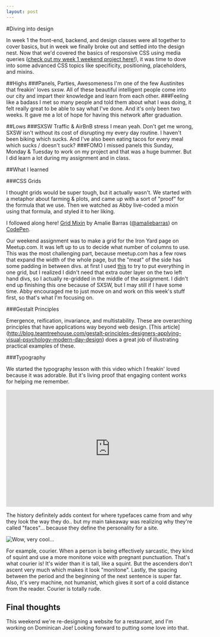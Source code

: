 ```yaml
---
layout: post
---
```


#Diving into design

In week 1 the front-end, backend, and design classes were all together to cover basics, but in week we finally broke out and settled into the design nest. Now that we'd covered the basics of responsive CSS using media queries ([check out my week 1 weekend project here!](https://young-battle.surge.sh/#)), it was time to dove into some advanced CSS topics like specificity, positioning, placeholders, and mixins.

##Highs
###Panels, Parties, Awesomeness
I'm one of the few Austinites that freakin' loves sxsw. All of these beautiful intelligent people come into our city and impart their knowledge and learn from each other. 
###Feeling like a badass
I met so many people and told them about what I was doing, it felt really great to be able to say what I've done. And it's only been two weeks. It gave me a lot of hope for having this network after graduation. 


##Lows
###SXSW Traffic & AirBnB stress
I mean yeah. Don't get me wrong, SXSW isn't without its cost of disrupting my every day routine. I haven't been biking which sucks. And I've also been eating tacos for every meal which sucks / doesn't suck? 
###FOMO
I missed panels this Sunday, Monday & Tuesday to work on my project and that was a huge bummer. But I did learn a lot during my assignment and in class. 

##What I learned

###CSS Grids

I thought grids would be super tough, but it actually wasn't. We started with a metaphor about farming & plots, and came up with a sort of "proof" for the formula that we use. Then we watched as Abby live-coded a mixin using that formula, and styled it to her liking. 

<p data-height="268" data-theme-id="0" data-slug-hash="yOOjyY" data-default-tab="result" data-user="amaliebarras" class="codepen">I followed along here! <a href="http://codepen.io/amaliebarras/pen/yOOjyY/">Grid Mixin</a> by Amalie Barras (<a href="http://codepen.io/amaliebarras">@amaliebarras</a>) on <a href="http://codepen.io">CodePen</a>.</p>
<script async src="//assets.codepen.io/assets/embed/ei.js"></script>

Our weekend assignment was to make a grid for the Iron Yard page on Meetup.com. It was left up to us to decide what number of columns to use. This was the most challenging part, because meetup.com has a few rows that expand the width of the whole page, but the "meat" of the side has some padding in between divs. at first I used [this](http://codepen.io/amaliebarras/pen/RaRGME) to try to put everything in one grid, but I realized I didn't need that extra outer layer on the two left hand divs, so I actually re-gridded in the middle of the assignment. I didn't end up finishing this one because of SXSW, but I may still if I have some time. Abby encouraged me to just move on and work on this week's stuff first, so that's what I'm focusing on. 

###Gestalt Principles

Emergence, reification, invariance, and multistability. These are overarching principles that have applications way beyond web design. [This article] (http://blog.teamtreehouse.com/gestalt-principles-designers-applying-visual-psychology-modern-day-design) does a great job of illustrating practical examples of these. 
 
###Typography

We started the typography lesson with this video which I freakin' loved because it was adorable. But it's living proof that engaging content works for helping me remember. 

<iframe width="560" height="315" src="https://www.youtube.com/embed/wOgIkxAfJsk" frameborder="0" allowfullscreen></iframe>

The history definitely adds context for where typefaces came from and why they look the way they do.. but my main takeaway was realizing why they're called "faces"... because they define the personality for a site. 

![Wow, very cool...](https://www.le.ac.uk/ar/stj/text2.jpg)

For example, courier. When a person is being effectively sarcastic, they kind of squint and use a more monitone voice with pregnant punctuation. That's what courier is! It's wider than it is tall, like a squint. But the ascenders don't ascent very much which makes it look "monitone". Lastly, the spacing between the period and the beginning of the next sentence is super far. Also, it's very machine, not humanist, which gives it sort of a cold distance from the reader. Courier is totally rude. 

## Final thoughts
This weekend we're re-designing a website for a restaurant, and I'm working on Dominican Joe! Looking forward to putting some love into that. 
 

